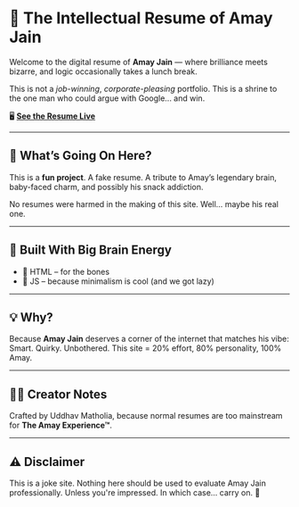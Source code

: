 # 🧃 The Intellectual Resume of Amay Jain

Welcome to the digital resume of **Amay Jain** —
where brilliance meets bizarre, and logic occasionally takes a lunch break.

This is not a *job-winning*, *corporate-pleasing* portfolio.
This is a shrine to the one man who could argue with Google... and win.

🖥️ **[See the Resume Live](https://uddhubhai.github.io/Fun-Online-Resume-AJ/)**

---

## 🤔 What’s Going On Here?

This is a **fun project**. A fake resume.
A tribute to Amay’s legendary brain, baby-faced charm, and possibly his snack addiction.

No resumes were harmed in the making of this site.
Well… maybe his real one.

---

## 🧠 Built With Big Brain Energy

* 📄 HTML – for the bones
* 🚫 JS – because minimalism is cool (and we got lazy)

---

## 💡 Why?

Because **Amay Jain** deserves a corner of the internet that matches his vibe:
Smart. Quirky. Unbothered.
This site = 20% effort, 80% personality, 100% Amay.

---

## 👨‍🔬 Creator Notes

Crafted by Uddhav Matholia,
because normal resumes are too mainstream for **The Amay Experience™**.

---

## ⚠️ Disclaimer

This is a joke site. Nothing here should be used to evaluate Amay Jain professionally.
Unless you're impressed. In which case... carry on. 👀
